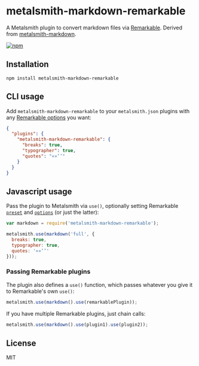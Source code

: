 # metalsmith-markdown-remarkable

A Metalsmith plugin to convert markdown files via [Remarkable](https://www.npmjs.com/package/remarkable). Derived from [metalsmith-markdown](https://www.npmjs.com/package/metalsmith-markdown).

[![npm](https://img.shields.io/npm/v/metalsmith-markdown-remarkable.svg)](https://www.npmjs.com/package/metalsmith-markdown-remarkable)


## Installation

```
npm install metalsmith-markdown-remarkable
```


## CLI usage

Add `metalsmith-markdown-remarkable` to your `metalsmith.json` plugins with any [Remarkable options](https://www.npmjs.com/package/remarkable#options) you want:

```json
{
  "plugins": {
    "metalsmith-markdown-remarkable": {
      "breaks": true,
      "typographer": true,
      "quotes": "«»‘’"
    }
  }
}
```


## Javascript usage

Pass the plugin to Metalsmith via `use()`, optionally setting Remarkable [`preset`](https://www.npmjs.com/package/remarkable#presets) and [`options`](https://www.npmjs.com/package/remarkable#options) (or just the latter):

```js
var markdown = require('metalsmith-markdown-remarkable');

metalsmith.use(markdown('full', {
  breaks: true,
  typographer: true,
  quotes: '«»‘’'
}));
```

### Passing Remarkable plugins

The plugin also defines a `use()` function, which passes whatever you give it to Remarkable's own `use()`:

```js
metalsmith.use(markdown().use(remarkablePlugin));
```

If you have multiple Remarkable plugins, just chain calls:

```js
metalsmith.use(markdown().use(plugin1).use(plugin2));
```


## License

MIT

